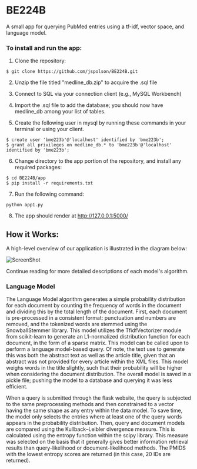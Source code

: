 # BE224B

A small app for querying PubMed entries using a tf-idf, vector space, and language model.

### To install and run the app:
1. Clone the repository:

```
$ git clone https://github.com/jspolson/BE224B.git
```

2. Unzip the file titled "medline_db.zip" to acquire the .sql file

3. Connect to SQL via your connection client (e.g., MySQL Workbench)

4. Import the .sql file to add the database; you should now have medline_db among your list of tables.

5. Create the following user in mysql by running these commands in your terminal or using your client. 

```
$ create user 'bme223b'@'localhost' identified by 'bme223b';
$ grant all privileges on medline_db.* to 'bme223b'@'localhost' identified by 'bme223b';
```

6. Change directory to the app portion of the repository, and install any required packages:

```
$ cd BE224B/app
$ pip install -r requirements.txt
```

7. Run the following command: 

```
python app1.py
```

8. The app should render at http://127.0.0.1:5000/


## How it Works:
A high-level overview of our application is illustrated in the diagram below:


![ScreenShot](https://raw.github.com/jspolson/BE224B/master/224B_Overview.png)

Continue reading for more detailed descriptions of each model's algorithm.

### Language Model 
The Language Model algorithm generates a simple probability distribution for each document by counting the frequency of words in the document and dividing this by the total length of the document. First, each document is pre-processed in a consistent format: punctuation and numbers are removed, and the tokenized words are stemmed using the SnowballStemmer library. This model utilizes the TfidfVectorizer module from scikit-learn to generate an L1-normalized distribution function for each document, in the form of a sparse matrix. This model can be called upon to perform a language model-based query. Of note, the text use to generate this was both the abstract text as well as the article title, given that an abstract was not provided for every article within the XML files. This model weighs words in the title slightly, such that their probability will be higher when considering the document distribution. The overall model is saved in a pickle file; pushing the model to a database and querying it was less efficient. 

When a query is submitted through the flask website, the query is subjected to the same preprocessing methods and then constrained to a vector having the same shape as any entry within the data model. To save time, the model only selects the entries where at least one of the query words appears in the probability distribution. Then, query and document models are compared using the Kullback–Leibler divergence measure. This is calculated using the entropy function within the scipy library. This measure was selected on the basis that it generally gives better information retrieval results than query-likelihood or document-likelihood methods. The PMIDS with the lowest entropy scores are returned (in this case, 20 IDs are returned).
